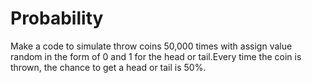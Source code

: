 # Probability

Make a code to simulate throw coins 50,000 times with assign value random in the form of 0 and 1 for the head or tail.Every time the coin is thrown, the chance to get a head or tail is 50%.
